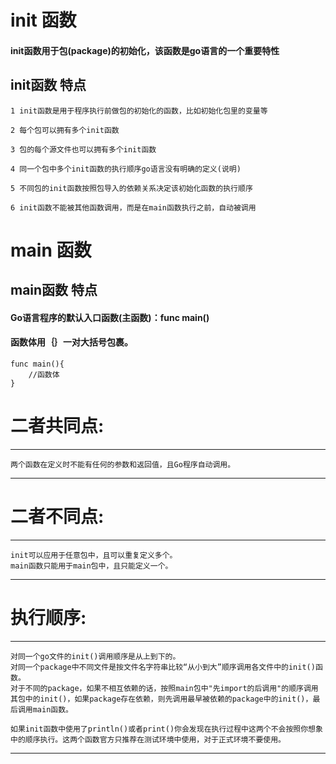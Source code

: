 # init 函数
#### init函数用于包(package)的初始化，该函数是go语言的一个重要特性

## init函数 特点

    1 init函数是用于程序执行前做包的初始化的函数，比如初始化包里的变量等

    2 每个包可以拥有多个init函数

    3 包的每个源文件也可以拥有多个init函数

    4 同一个包中多个init函数的执行顺序go语言没有明确的定义(说明)

    5 不同包的init函数按照包导入的依赖关系决定该初始化函数的执行顺序

    6 init函数不能被其他函数调用，而是在main函数执行之前，自动被调用

# main 函数

## main函数 特点
#### Go语言程序的默认入口函数(主函数)：func main()
#### 函数体用｛｝一对大括号包裹。
    func main(){
	    //函数体
    }

# 二者共同点:
***
	两个函数在定义时不能有任何的参数和返回值，且Go程序自动调用。
***
# 二者不同点:
***
    init可以应用于任意包中，且可以重复定义多个。
    main函数只能用于main包中，且只能定义一个。
***

# 执行顺序:
***
    对同一个go文件的init()调用顺序是从上到下的。
    对同一个package中不同文件是按文件名字符串比较“从小到大”顺序调用各文件中的init()函数。
    对于不同的package，如果不相互依赖的话，按照main包中"先import的后调用"的顺序调用其包中的init()，如果package存在依赖，则先调用最早被依赖的package中的init()，最后调用main函数。

    如果init函数中使用了println()或者print()你会发现在执行过程中这两个不会按照你想象中的顺序执行。这两个函数官方只推荐在测试环境中使用，对于正式环境不要使用。
***